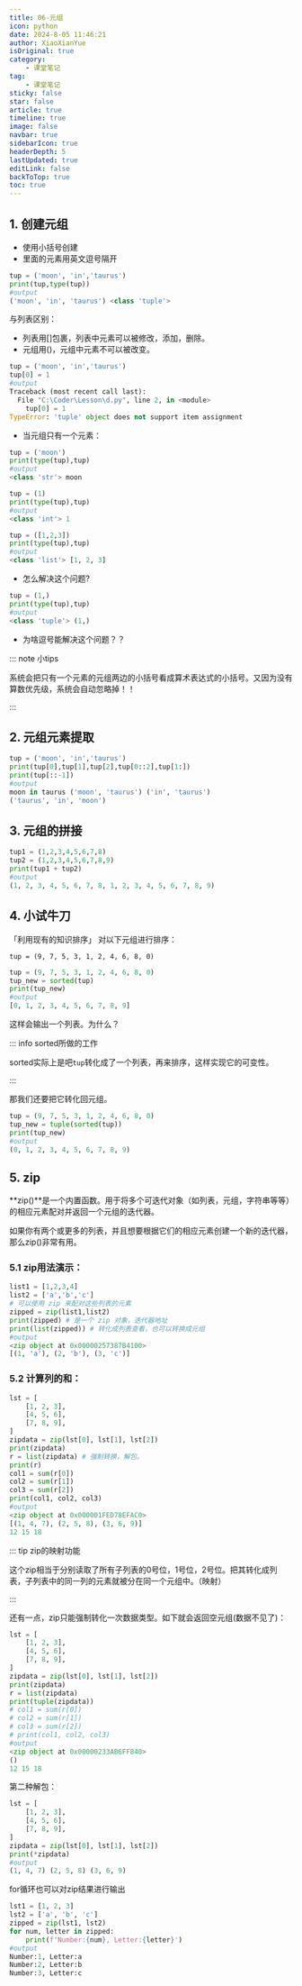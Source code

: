 ```yaml
---
title: 06-元组
icon: python
date: 2024-8-05 11:46:21
author: XiaoXianYue
isOriginal: true
category: 
    - 课堂笔记
tag:
    - 课堂笔记
sticky: false
star: false
article: true
timeline: true
image: false
navbar: true
sidebarIcon: true
headerDepth: 5
lastUpdated: true
editLink: false
backToTop: true
toc: true
---
```




## 1. 创建元组

- 使用小括号创建
- 里面的元素用英文逗号隔开

```python
tup = ('moon', 'in','taurus')
print(tup,type(tup))
#output
('moon', 'in', 'taurus') <class 'tuple'>
```

与列表区别：

- 列表用[]包裹，列表中元素可以被修改，添加，删除。
- 元组用()，元组中元素不可以被改变。

```python
tup = ('moon', 'in','taurus')
tup[0] = 1
#output
Traceback (most recent call last):
  File "C:\Coder\Lesson\d.py", line 2, in <module>
    tup[0] = 1
TypeError: 'tuple' object does not support item assignment
```



- 当元组只有一个元素：

```python
tup = ('moon')
print(type(tup),tup)
#output
<class 'str'> moon

tup = (1)
print(type(tup),tup)
#output
<class 'int'> 1

tup = ([1,2,3])
print(type(tup),tup)
#output
<class 'list'> [1, 2, 3]
```

- 怎么解决这个问题?

```python
tup = (1,)
print(type(tup),tup)
#output
<class 'tuple'> (1,)
```

- 为啥逗号能解决这个问题？？



::: note 小tips

系统会把只有一个元素的元组两边的小括号看成算术表达式的小括号。又因为没有算数优先级，系统会自动忽略掉！！

:::



## 2. 元组元素提取

```python
tup = ('moon', 'in','taurus')
print(tup[0],tup[1],tup[2],tup[0::2],tup[1:])
print(tup[::-1])
#output
moon in taurus ('moon', 'taurus') ('in', 'taurus')
('taurus', 'in', 'moon')
```



## 3. 元组的拼接

```python
tup1 = (1,2,3,4,5,6,7,8)
tup2 = (1,2,3,4,5,6,7,8,9)
print(tup1 + tup2)
#output
(1, 2, 3, 4, 5, 6, 7, 8, 1, 2, 3, 4, 5, 6, 7, 8, 9)
```



## 4. 小试牛刀

「利用现有的知识排序」 对以下元组进行排序：

`tup = (9, 7, 5, 3, 1, 2, 4, 6, 8, 0)`



```python
tup = (9, 7, 5, 3, 1, 2, 4, 6, 8, 0)
tup_new = sorted(tup)
print(tup_new)
#output
[0, 1, 2, 3, 4, 5, 6, 7, 8, 9]
```

这样会输出一个列表。为什么？



::: info sorted所做的工作

sorted实际上是吧`tup`转化成了一个列表，再来排序，这样实现它的可变性。

:::



那我们还要把它转化回元组。

```python
tup = (9, 7, 5, 3, 1, 2, 4, 6, 8, 0)
tup_new = tuple(sorted(tup))
print(tup_new)
#output
(0, 1, 2, 3, 4, 5, 6, 7, 8, 9)
```





## 5. zip

**zip()**是一个内置函数。用于将多个可迭代对象（如列表，元组，字符串等等）的相应元素配对并返回一个元组的迭代器。

如果你有两个或更多的列表，并且想要根据它们的相应元素创建一个新的迭代器，那么zip()非常有用。

### 5.1 zip用法演示：

```python
list1 = [1,2,3,4]
list2 = ['a','b','c']
# 可以使用 zip 来配对这些列表的元素
zipped = zip(list1,list2)
print(zipped) # 是一个 zip 对象，迭代器地址
print(list(zipped)) # 转化成列表查看，也可以转换成元组
#output
<zip object at 0x00000257387B4100>
[(1, 'a'), (2, 'b'), (3, 'c')]
```

### 5.2 计算列的和：

```python
lst = [
    [1, 2, 3],
    [4, 5, 6],
    [7, 8, 9],
]
zipdata = zip(lst[0], lst[1], lst[2])
print(zipdata)
r = list(zipdata) # 强制转换，解包。
print(r)
col1 = sum(r[0])
col2 = sum(r[1])
col3 = sum(r[2])
print(col1, col2, col3)
#output
<zip object at 0x000001FED78EFAC0>
[(1, 4, 7), (2, 5, 8), (3, 6, 9)]
12 15 18
```

::: tip zip的映射功能

这个zip相当于分别读取了所有子列表的0号位，1号位，2号位。把其转化成列表，子列表中的同一列的元素就被分在同一个元组中。（映射）

:::



还有一点，zip只能强制转化一次数据类型。如下就会返回空元组(数据不见了)：

```python
lst = [
    [1, 2, 3],
    [4, 5, 6],
    [7, 8, 9],
]
zipdata = zip(lst[0], lst[1], lst[2])
print(zipdata)
r = list(zipdata) 
print(tuple(zipdata))
# col1 = sum(r[0])
# col2 = sum(r[1])
# col3 = sum(r[2])
# print(col1, col2, col3)
#output
<zip object at 0x00000233AB6FF840>
()
12 15 18
```



第二种解包：

```python
lst = [
    [1, 2, 3],
    [4, 5, 6],
    [7, 8, 9],
]
zipdata = zip(lst[0], lst[1], lst[2])
print(*zipdata)
#output
(1, 4, 7) (2, 5, 8) (3, 6, 9)
```





for循环也可以对zip结果进行输出

```python
lst1 = [1, 2, 3]
lst2 = ['a', 'b', 'c']
zipped = zip(lst1, lst2)
for num, letter in zipped:
    print(f'Number:{num}, Letter:{letter}')
#output
Number:1, Letter:a
Number:2, Letter:b
Number:3, Letter:c
```







